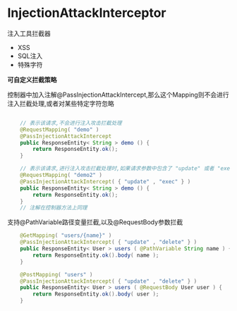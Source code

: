# InjectionAttackInterceptor
注入工具拦截器
+ XSS
+ SQL注入
+ 特殊字符

**可自定义拦截策略**

控制器中加入注解@PassInjectionAttackIntercept,那么这个Mapping则不会进行注入拦截处理,或者对某些特定字符忽略

``` java

    // 表示该请求,不会进行注入攻击拦截处理
    @RequestMapping( "demo" )
    @PassInjectionAttackIntercept
    public ResponseEntity< String > demo () {
        return ResponseEntity.ok();
    }

    // 表示该请求,进行注入攻击拦截处理时,如果请求参数中包含了 "update" 或者 "exec",那么对此进行忽略,排除这些关键字符
    @RequestMapping( "demo2" )
    @PassInjectionAttackIntercept( { "update" , "exec" } )
    public ResponseEntity< String > demo () {
        return ResponseEntity.ok();
    }
    // 注解在控制器方法上同理

```

支持@PathVariable路径变量拦截,以及@RequestBody参数拦截


``` java
	@GetMapping( "users/{name}" )
	@PassInjectionAttackIntercept( { "update" , "delete" } )
    public ResponseEntity< User > users ( @PathVariable String name ) {
        return ResponseEntity.ok().body( name );
    }

    @PostMapping( "users" )
    @PassInjectionAttackIntercept( { "update" , "delete" } )
    public ResponseEntity< User > users ( @RequestBody User user ) {
        return ResponseEntity.ok().body( user );
    }
	
```


